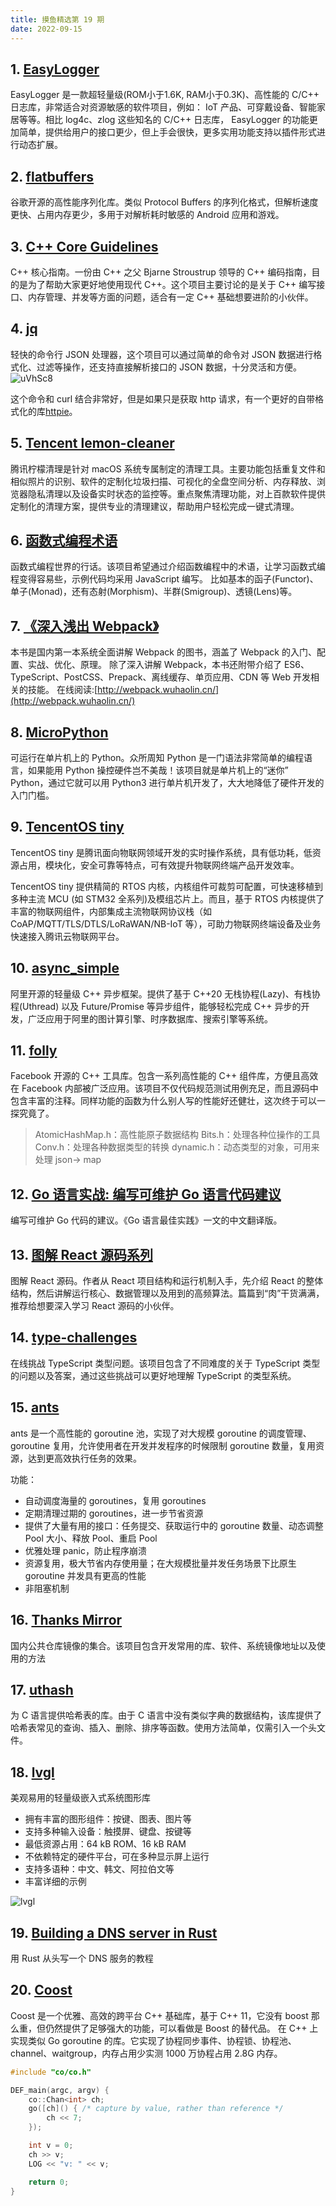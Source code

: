 ```yaml
---
title: 摸鱼精选第 19 期
date: 2022-09-15
---
```



## 1. [EasyLogger](https://github.com/armink/EasyLogger)

EasyLogger 是一款超轻量级(ROM小于1.6K, RAM小于0.3K)、高性能的 C/C++ 日志库，非常适合对资源敏感的软件项目，例如： IoT 产品、可穿戴设备、智能家居等等。相比 log4c、zlog 这些知名的 C/C++ 日志库， EasyLogger 的功能更加简单，提供给用户的接口更少，但上手会很快，更多实用功能支持以插件形式进行动态扩展。

## 2. [flatbuffers](https://github.com/google/flatbuffers)

谷歌开源的高性能序列化库。类似 Protocol Buffers 的序列化格式，但解析速度更快、占用内存更少，多用于对解析耗时敏感的 Android 应用和游戏。

## 3. [C++ Core Guidelines](https://github.com/isocpp/CppCoreGuidelines)

C++ 核心指南。一份由 C++ 之父 Bjarne Stroustrup 领导的 C++ 编码指南，目的是为了帮助大家更好地使用现代 C++。这个项目主要讨论的是关于 C++ 编写接口、内存管理、并发等方面的问题，适合有一定 C++ 基础想要进阶的小伙伴。

## 4. [jq](https://github.com/stedolan/jq)

轻快的命令行 JSON 处理器，这个项目可以通过简单的命令对 JSON 数据进行格式化、过滤等操作，还支持直接解析接口的 JSON 数据，十分灵活和方便。
![uVhSc8](https://cdn.zhangwen.site/uPic/uVhSc8.png)

这个命令和 curl 结合非常好，但是如果只是获取 http 请求，有一个更好的自带格式化的库[httpie](https://github.com/httpie/httpie)。

## 5. [Tencent lemon-cleaner](https://github.com/Tencent/lemon-cleaner)

腾讯柠檬清理是针对 macOS 系统专属制定的清理工具。主要功能包括重复文件和相似照片的识别、软件的定制化垃圾扫描、可视化的全盘空间分析、内存释放、浏览器隐私清理以及设备实时状态的监控等。重点聚焦清理功能，对上百款软件提供定制化的清理方案，提供专业的清理建议，帮助用户轻松完成一键式清理。

## 6. [函数式编程术语](https://github.com/shfshanyue/fp-jargon-zh)

函数式编程世界的行话。该项目希望通过介绍函数编程中的术语，让学习函数式编程变得容易些，示例代码均采用 JavaScript 编写。
比如基本的函子(Functor)、单子(Monad)，还有态射(Morphism)、半群(Smigroup)、透镜(Lens)等。

## 7. [《深入浅出 Webpack》](https://github.com/gwuhaolin/dive-into-webpack)

本书是国内第一本系统全面讲解 Webpack 的图书，涵盖了 Webpack 的入门、配置、实战、优化、原理。
除了深入讲解 Webpack，本书还附带介绍了 ES6、TypeScript、PostCSS、Prepack、离线缓存、单页应用、CDN 等 Web 开发相关的技能。
在线阅读:[http://webpack.wuhaolin.cn/](http://webpack.wuhaolin.cn/)

## 8. [MicroPython](https://github.com/micropython/micropython)

可运行在单片机上的 Python。众所周知 Python 是一门语法非常简单的编程语言，如果能用 Python 操控硬件岂不美哉！该项目就是单片机上的“迷你” Python，通过它就可以用 Python3 进行单片机开发了，大大地降低了硬件开发的入门门槛。

## 9. [TencentOS tiny](https://github.com/OpenAtomFoundation/TencentOS-tiny)

TencentOS tiny 是腾讯面向物联网领域开发的实时操作系统，具有低功耗，低资源占用，模块化，安全可靠等特点，可有效提升物联网终端产品开发效率。

TencentOS tiny 提供精简的 RTOS 内核，内核组件可裁剪可配置，可快速移植到多种主流 MCU (如 STM32 全系列)及模组芯片上。而且，基于 RTOS 内核提供了丰富的物联网组件，内部集成主流物联网协议栈（如 CoAP/MQTT/TLS/DTLS/LoRaWAN/NB-IoT 等），可助力物联网终端设备及业务快速接入腾讯云物联网平台。

## 10. [async_simple](https://github.com/alibaba/async_simple)

阿里开源的轻量级 C++ 异步框架。提供了基于 C++20 无栈协程(Lazy)、有栈协程(Uthread) 以及 Future/Promise 等异步组件，能够轻松完成 C++ 异步的开发，广泛应用于阿里的图计算引擎、时序数据库、搜索引擎等系统。

## 11. [folly](https://github.com/facebook/folly)

Facebook 开源的 C++ 工具库。包含一系列高性能的 C++ 组件库，方便且高效在 Facebook 内部被广泛应用。该项目不仅代码规范测试用例充足，而且源码中包含丰富的注释。同样功能的函数为什么别人写的性能好还健壮，这次终于可以一探究竟了。

> AtomicHashMap.h：高性能原子数据结构
> Bits.h：处理各种位操作的工具
> Conv.h：处理各种数据类型的转换
> dynamic.h：动态类型的对象，可用来处理 json-> map

## 12. [Go 语言实战: 编写可维护 Go 语言代码建议](https://github.com/llitfkitfk/go-best-practice)

编写可维护 Go 代码的建议。《Go 语言最佳实践》一文的中文翻译版。

## 13. [图解 React 源码系列](https://github.com/7kms/react-illustration-series)

图解 React 源码。作者从 React 项目结构和运行机制入手，先介绍 React 的整体结构，然后讲解运行核心、数据管理以及用到的高频算法。篇篇到“肉”干货满满，推荐给想要深入学习 React 源码的小伙伴。

## 14. [type-challenges](https://github.com/type-challenges/type-challenges)

在线挑战 TypeScript 类型问题。该项目包含了不同难度的关于 TypeScript 类型的问题以及答案，通过这些挑战可以更好地理解 TypeScript 的类型系统。

## 15. [ants](https://github.com/panjf2000/ants)

ants 是一个高性能的 goroutine 池，实现了对大规模 goroutine 的调度管理、goroutine 复用，允许使用者在开发并发程序的时候限制 goroutine 数量，复用资源，达到更高效执行任务的效果。

功能：

- 自动调度海量的 goroutines，复用 goroutines
- 定期清理过期的 goroutines，进一步节省资源
- 提供了大量有用的接口：任务提交、获取运行中的 goroutine 数量、动态调整 Pool 大小、释放 Pool、重启 Pool
- 优雅处理 panic，防止程序崩溃
- 资源复用，极大节省内存使用量；在大规模批量并发任务场景下比原生 goroutine 并发具有更高的性能
- 非阻塞机制

## 16. [Thanks Mirror](https://github.com/eryajf/Thanks-Mirror)

国内公共仓库镜像的集合。该项目包含开发常用的库、软件、系统镜像地址以及使用的方法

## 17. [uthash](https://github.com/troydhanson/uthash)

为 C 语言提供哈希表的库。由于 C 语言中没有类似字典的数据结构，该库提供了哈希表常见的查询、插入、删除、排序等函数。使用方法简单，仅需引入一个头文件。

## 18. [lvgl](https://github.com/lvgl/lvgl)

美观易用的轻量级嵌入式系统图形库

- 拥有丰富的图形组件：按键、图表、图片等
- 支持多种输入设备：触摸屏、键盘、按键等
- 最低资源占用：64 kB ROM、16 kB RAM
- 不依赖特定的硬件平台，可在多种显示屏上运行
- 支持多语种：中文、韩文、阿拉伯文等
- 丰富详细的示例

![lvgl](https://cdn.zhangwen.site/uPic/lvgl.gif)

## 19. [Building a DNS server in Rust](https://github.com/EmilHernvall/dnsguide)

用 Rust 从头写一个 DNS 服务的教程

## 20. [Coost](https://github.com/idealvin/coost)

Coost 是一个优雅、高效的跨平台 C++ 基础库，基于 C++ 11，它没有 boost 那么重，但仍然提供了足够强大的功能，可以看做是 Boost 的替代品。
在 C++ 上实现类似 Go goroutine 的库。它实现了协程同步事件、协程锁、协程池、channel、waitgroup，内存占用少实测 1000 万协程占用 2.8G 内存。

```cpp
#include "co/co.h"

DEF_main(argc, argv) {
    co::Chan<int> ch;
    go([ch]() { /* capture by value, rather than reference */
        ch << 7;
    });

    int v = 0;
    ch >> v;
    LOG << "v: " << v;

    return 0;
}
```
